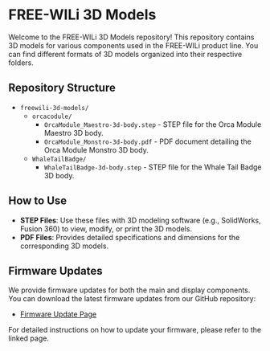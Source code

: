 # FREE-WILi 3D Models

Welcome to the FREE-WILi 3D Models repository! This repository contains 3D models for various components used in the FREE-WILi product line. You can find different formats of 3D models organized into their respective folders.

## Repository Structure

- `freewili-3d-models/`
  - `orcacodule/`
    - `OrcaModule_Maestro-3d-body.step` - STEP file for the Orca Module Maestro 3D body.
    - `OrcaModule_Monstro-3d-body.pdf` - PDF document detailing the Orca Module Monstro 3D body.
  - `WhaleTailBadge/`
    - `WhaleTailBadge-3d-body.step` - STEP file for the Whale Tail Badge 3D body.

## How to Use

- **STEP Files**: Use these files with 3D modeling software (e.g., SolidWorks, Fusion 360) to view, modify, or print the 3D models.
- **PDF Files**: Provides detailed specifications and dimensions for the corresponding 3D models.


## Firmware Updates

We provide firmware updates for both the main and display components. You can download the latest firmware updates from our GitHub repository:

- [Firmware Update Page](https://docs.freewili.com/freewili-firmware-update/)

For detailed instructions on how to update your firmware, please refer to the linked page.
